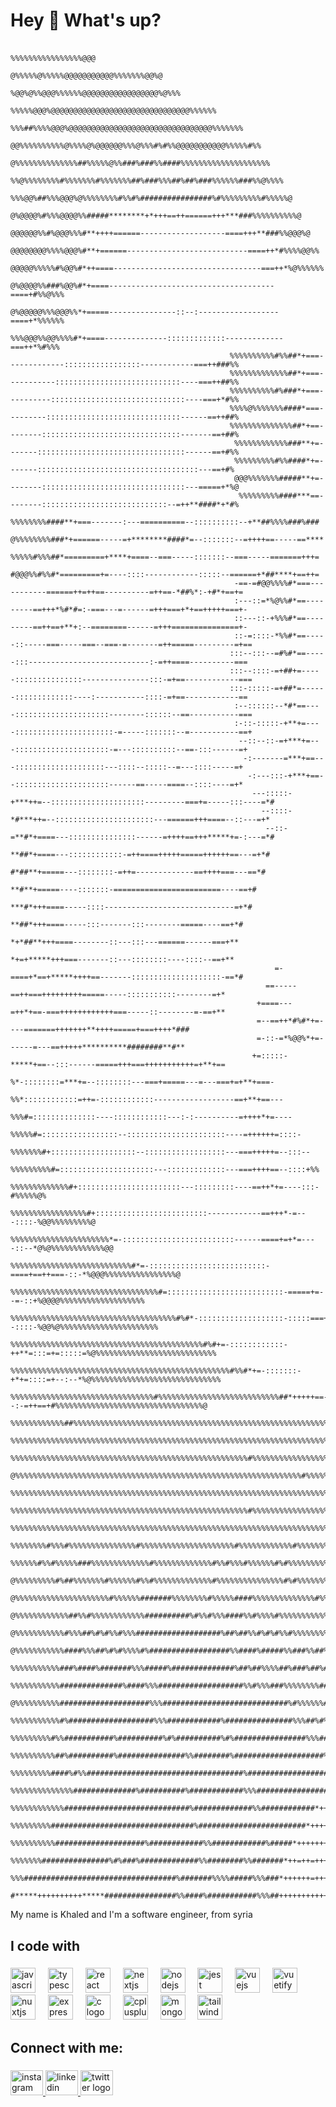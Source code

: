 <h1 align="left">Hey 👋 What's up?</h1>

###

                                                                                                                                                                                                                  
                                                                                                                                                                                                                  
                                                                                                                                                                                                                  
                                                                                                                                                                                                                  
                                                                                                                                                                                                                  
                                                                                                                                                                                                                  
                                                                                                                                                                                                                  
                                                                                                                                                                                                                  
                                                                                                                                                                                                                  
                                                                                                                                                                                                                  
                                                                                                                                                                                                                  
                                                                                                                                                                                                                  
                                                                                                                                                                                                                  
                                                                                                                                                                                                                  
                                                                                                                                                                                                                  
                                                                                  %%%%%%%%%%%%%%%%@@@                                                                                                             
                                                                           @%%%%%@%%%%%@@@@@@@@@@@%%%%%%%@@%@                                                                                                     
                                                                        %@@%@%%@@@%%%%%%@@@@@@@@@@@@@@@@@%@%%%                                                                                                    
                                                                    %%%%%@@@%@@@@@@@@@@@@@@@@@@@@@@@@@@@@@@@%%%%%%                                                                                                
                                                                %%%##%%%%@@@%@@@@@@@@@@@@@@@@@@@@@@@@@@@@@@@@%%%%%%%                                                                                              
                                                             @@%%%%%%%%%%@%%%%@%@@@@@@%%%@%%%#%#%%@@@@@@@@@@@%%%%%#%%                                                                                             
                                                            @%%%%%%%%%%%%%%##%%%%%@%%###%###%%####%%%%%%%%%%%%%%%%%%%%                                                                                            
                                                           %%@%%%%%%%%#%%%%%%%#%%%%%%%##%###%%%##%##%###%%%%%%###%%@%%%%                                                                                          
                                                          %%%@@%##%%%@@@%@%%%%%%%%#%%#%################%#%%%%%%%%%#%%%%%@                                                                                         
                                                         @%@@@@%#%%%@@@@%%#####********+*+++==++======+++***###%%%%%%%%%%@                                                                                        
                                                        @@@@@@%%#%@@@%%%#**++++======-------------------====+++**###%%@@@%@                                                                                       
                                                      @@@@@@@@%%%%@@@%#**+======---------------------------====++*#%%%%@@%%                                                                                       
                                                      @@@@@%%%%%#%@@%#*++====---------------------------------===++*%@%%%%%%                                                                                      
                                                     @%@@@@%%###%@@%#*+====-------------------------------------====+#%%@%%%                                                                                      
                                                     @%@@@@@%%%@@@%%*+=====---------------::--:------------------====+*%%%%%%                                                                                     
                                                     %%%@@@%%@@%%%%#*+====--------------:::::::::::::-------------===++*%#%%%                                                                                     
                                                     %%%%%%%%%%#%%##*+===-------------:::::::::::::::::------------===++###%%                                                                                     
                                                     %%%%%%%%%%%%%##*+===-----------::::::::::::::::::::::::::::----===++##%%                                                                                     
                                                     %%%%%%%%%%#%###*+===----------::::::::::::::::::::::::::::::----===+*#%%                                                                                     
                                                     %%%%@%%%%%%%####*===---------::::::::::::::::::::::::::::::------==++##%                                                                                     
                                                     %%%%%%%%%%%%%%##*+==--------:::::::::::::::::::::::::::::::-------==+##%                                                                                     
                                                      %%%%%%%%%%%%###**+=-------:::::::::::::::::::::::::::::::::------==+#%%                                                                                     
                                                      %%%%%%%%%#%%####*+=-------::::::::::::::::::::::::::::::::::::---==+#%                                                                                      
                                                      @@@%%%%%%%#####**+=--------::::::::::::::::::::::::::::::::---=====+*%@                                                                                     
                                                       %%%%%%%%%####***==--------::::::::::::::::::::::::::::--=++**####*+*#%                                                                                     
                                                        %%%%%%%%####**+===-------:---==========--::::::::::--+**##%%%%###%###                                                                                     
                                                        @%%%%%%%%###*+======-----=+********####*=--:::::::--=++++==-----==****                                                                                    
                                                         %%%%%#%%%##*=========+****+====--===-----:::::::--===-----=======+++=                                                                                    
                                                         #@@@%%#%%#*=========+=----::::------------:::::--======+*##****+==++=                                                                                    
                                                      -==-=#@@%%%%#*===-----------======++=++==----------=++==-*##%*:-+#*+==+=                                                                                    
                                                      :---::=*%@%%#*==---------==+++*%#*#=:-===---=------=+++===+*+==+++++===+-                                                                                   
                                                      ::---::-+%%%#*==---------==++==+**+:--========------=+++===============+-                                                                                   
                                                      ::-=::::-*%%#*==-----::-----===-----===--===-=-------=++=====---------=+==                                                                                  
                                                     :::--:::--=#%#*==-----:::---------------------------:-=++====----------===                                                                                   
                                                     :::--::::-=+##+=-----:::::::::::::::---------------:::-=+==------------===                                                                                   
                                                     :::-:::::-=+##*=------:::::::::::::----:-----------::::-=+==------------==                                                                                   
                                                      :--::::::--*#*==----:::::::::::::::::::::--------::::::--==-----------===                                                                                   
                                                      :-::-:::::-+**+=----::::::::::::::::::::::-=-----:::::::--=-----------==+                                                                                   
                                                       --::--::-=+***+=---:::::::::::::::::::::-=---::::::::::--==-:::------=+                                                                                    
                                                        -:-------=***+==---::::::::::::::::::::---::::--:::::--=---::::-----=+                                                                                    
                                                         -:---:::-+***+==--:::::::::::::::::::::------==-----====--::::----=+*                                                                                    
                                                          ---:::::-+***++=--:::::::::::::::::::::---------===+=-----:::----=*#                                                                                    
                                                            --::::-*#***++=--::::::::::::::::::::::---======+++====--::---=+*                                                                                     
                                                             --::-=**#*+====---:::::::::::::::------=++++==+++*****+=-:---=*#                                                                                     
                                                                   **##*+====---::::::::::::-=++====+++++=====++++++==---=+*#                                                                                     
                                                                   #*##**+=====---::::::::-=++=-------------==++++===---==*#                                                                                      
                                                                    **#**+=====----:::::::-========================----==+#                                                                                       
                                                                    ***#*+++====-----::::-----------------------------=+*#                                                                                        
                                                                     **##*+++====-----:::-------:::--------=====----==+*#                                                                                         
                                                                     *+*##**+++====--------::---:::---======------===+**                                                                                          
                                                                     *+=+*****+++===-------::---::::::::----::::--==+**                                                                                           
                                                               =-====+*==+*****++++==-------::::::::::::::::::::-==*#                                                                                             
                                                             ==-----==++===+++++++++=====-----:::::::::::--------=+*                                                                                              
                                                           +====---=++*+==-===++++++++++++===-----::--------=-==+**                                                                                               
                                                           =--==++*#%#*+=----=======+++++++**++++=====+===++++*###                                                                                                
                                                           =-::-=*%@@%*+=------=---==+++++**********########**#**                                                                                                 
                                                          +=:::::-*****+==--:::------=====+++===+++++++++++=+**+==                                                                                                
                                                         %*-::::::::=***+=--::::::::---===+=====---=---===+=+**+===-                                                                                              
                                                        %%*::::::::::::=++=-::::::::::::------------------==+**+==---                                                                                             
                                                       %%%#=::::::::::::::----::::::::::::---:-:----------=++++*+=----                                                                                            
                                                      %%%%%#=:::::::::::::::::--::::::::::::::::::::::----=++++++=::::-                                                                                           
                                                     %%%%%%%#+:::::::::::::::::::--::::::::::::::::::---===+++++=--:::--                                                                                          
                                                     %%%%%%%%%#=:::::::::::::::::::::---:::::::::::::---===++++==--::::+%%                                                                                        
                                                   %%%%%%%%%%%%%#+:::::::::::::::::::::::---:::::::::----==++*+=----:::-#%%%%%@%                                                                                  
                                                 %%%%%%%%%%%%%%%%%#+:::::::::::::::::::::::::------------==+++*-=---::::-%@@%%%%%%%%%@                                                                            
                                               %%%%%%%%%%%%%%%%%%%%%%*=-:::::::::::::::::::::::::------====+=+*=----::--*@%@%%%%%%%%%%%%@@                                                                        
                                            %%%%%%%%%%%%%%%%%%%%%%%%%%%#*=-::::::::::::::::::::::::::-====+==++===-::-*%@@@%%%%%%%%%%%%%%%%@                                                                      
                                          %%%%%%%%%%%%%%%%%%%%%%%%%%%%%%%%%#=::::::::::::::::::::::::::-=====+=--=-::+%@@@@%%%%%%%%%%%%%%%%%%%                                                                    
                                       %%%%%%%%%%%%%%%%%%%%%%%%%%%%%%%%%%%%%#%#*-:::::::::::::::::::-:::::===+--::::-%@@%@%%%%%%%%%%%%%%%%%%%%%%                                                                  
                                     %%%%%%%%%%%%%%%%%%%%%%%%%%%%%%%%%%%%%%%%%%%#%#+=-::::::::::::-++**=:::=+=:::::=%@%%%%%%%%%%%%%%%%%%%%%%%%%%%                                                                 
                                  %%%%%%%%%%%%%%%%%%%%%%%%%%%%%%%%%%%%%%%%%%%%%%%%%#%%#*+=-:::::::-+*+=::::=+--:--*%@%%%%%%%%%%%%%%%%%%%%%%%%%%%%%                                                                
                                %%%%%%%%%%%%%%%%%%%%%%%%%%%%%%%%#%%%%%%%%%%%%%%%%%%%%%%%%%%%##*+++++==--:-=++==+#%%%%%%%%%%%%%%%%%%%%%%%%%%%%%%%%%@                                                               
                             %%%%%%%%%%%%##%%%%%%%%%%%%%%%%%%%%%%%%%%%%%%%%%%%%%%%%%%%%%%%%%%%%%%%%%%%%%%%%%%%%%%%%%%%%%%%%%%%%%%%%%%%%%%%%%%%%%%%%                                                               
                           %%%%%%%%%%%%%%%%%%%%%%%%%%%%%%%%%%%%%%%%%%%%%%%%%%%%%%%%%%%%%%%%%%%%%%%%%%%%%%%%%%%%%%%%%%%%%%%%%%%%%%%%%%%%%%%%%%%%%%%%%                                                              
                          %%%%%%%%%%%%%%%%%%%%%%%%%%%%%%%%%%%%%%%%%%%%%%%%%%%%%#%%%%%%%%%%%%%%%%%%%%%%%%%%%%%%%%%%%%%%%%%%%%%%%%%%%%%%%%%%%%%%%%%%%%@                                                             
                        @%%%%%%%%%%%%%%%%%%%%%%%%%%%%%%%%%%%%%%%%%%%%%%%%%%%%%%%%%%%%%%%%#%%%%%%%%%%%%%%%%%%%%%%%%%%%%%%%%%%%%%%%%%%%%%%%%%%%%%%%%%%%@                                                            
                       %%%%%%%%%%%%%%%%%%%%%%%%%%%%%%%%%%%%%%%%%%%%%%%%%%%%%%%%%%%%%%%%%%%%%%%%%%%%%%%%%%%%%%%%%%%%%%%%%%%%%%%%%%%%%%%%%%%%%%%%%%%%%%@                                                            
                     %%%%%%%%%%%%%%%%%%%%%%%%%%%%%%%%%%%%%%%%%%%%%%%%%%%%%#%%%%%%%%%%%%%%%%%%%%%%%%%%%%%%%%%%%%%%%%%%%%%%%%%%%%%%%%%%%%%%%%%%%%%%%@%%@@                                                           
                    %%%%%%%%%%%%%%%%%%%%%%%%%%%%%%%%%%%%%%%%%%%%%%%%%%%%%%%%%%%%%%%%%%%%%%%%%%%%%%%%%%%%%%%%%%%%%%%%%%%%%%%%%%%%%%%%%%%%%%%%%%%%%%@@%%@@                                                          
                  %%%%%%%%#%%%#%%%%%%%%%%%%%%%#%%%%%%%%%%%%%%%%%%%%%#%%%%%%%%%%%%#%%%%%%%%%%%%%%%%%%%%%%%%%%%%%%%%%%%%%%%%%%%%%%%%%%%%%%%%%%%%%%%%%@@%@@                                                          
                 %%%%%%#%%#%%%%%###%%%%%%%%%%%%%#%%%%%%%%%%%%%#%%#%%%#%%%%%%#%#%%%%%%%%%%%%%%%%%%%%%%%%%%%%%%%%%%%%%%%%%%%%%%%%%%%%%%%%%%%%%%%%%%%%%@%%@@                                                         
                @%%%%%%%%%#%##%%%%%%%#%%%%%%#%%#%%%%%%%%%%%%%#%%%%%%%%%%%%%%%#%#%%%%%%%%#%%%%%%%%%%%%%%%%%%%%%%%%%%%%%%%%%%%%%%%%%%%%%%%%%%%%%%%%%%%@%@@@@                                                        
               @%%%%%%%%%%%%%%%%%%%%%#%%%%%%#######%%%%%%%%#%%%%%####%%%%%%%%%%%%%%#%%%%#%%%%%%%%%%%%%%%%%%%%%%%%%%%%%%%%%%%%%%%%%%%%###************#@%%%#                                                        
              @%%%%%%%%%%%%##%%#%%%%%%%%%%%%##########%#%%#%%%####%%#%%%%#%%%%%%%%%%%%%%%##%%%%%%%%%%%%%%%%%%%%%%%%%%%%%%%%%%%###*******************#%%#***                                                       
             @%%%%%%%%%%%#%%%##%#%#%%#%%%###################%##%##%%#%#%#%%#%%%%%%%%%%%###%%%%%%%%%%%%%%%%%%%%%%%%%%%%####**************************###****                                                       
            @%%%%%%%%%%%####%%%##%#%#%%%%#%##################%%####%#####%%###%%##%%####%%%%%#%%%%%%%%%%%##%%%%%%##***+++++**+++++*******************##*****                                                      
            %%%%%%%%%%%###%####%#######%%%#####%##############%##%##%%%%##%###%##%#%%%%%%#%%%%###%%%%%%%%####*+++++++*******++++++*******************#******                                                      
           %%%%%%%%%%%##############%####%%%###################%%#%%%###%%%%%%%%####%%#%%%%%####%%%%%##**++++++++++++*++++*+++***********************#****++                                                      
          @%%%%%%%%%%####################%%%############################%#%%%%%%##%%%%##%#%%%#####**+++++++++++++++++++++*++*+**++++*****+**********###***++                                                      
          %%%%%%%%%%%#%###################%%%############%###############%%%##%#%############**++++++++++++++++++++++++++*+*++***+*******************##***++*                                                     
         %%%%%%%%%#%%###########%##########%#%##########%#%################%%%###########*+++++++++++++++++++++++++++++*++****+**********************##******                                                     
        %%%%%%%%%%##%##########%###############%%########%####################%##%%##*++++++++++++++++++++++++++++++*+++++++*+********++*+******#######***###                                                     
        %%%%%%%%%####%#%%###################################%####################*++=+++++++++++++++++++++++++++++++++++++*++*+*******+*****##################                                                    
       %%%%%%%%%%%%%%##############%##########%############%%%################*+++++++++++++++++++++++++++++++++++++++++++++++*+******##############%%%%#######                                                   
       %%%%%%%%%%%%############################%#############%%############*+++++++++++++++++++++++++++++++++++++++++++++++*****####################%%%%%######                                                   
      %%%%%%%%%################################%########################*+++++++++++++++++++++++++++++++++++++++++++++*****#########################%%%%%#######                                                  
      %%%%%%%%%%####################%############%%############%#####*+++++++++++++++++++++++++++++++++++++++*+++++***##############################%%%%%%%#%###                                                  
      %%%%%%%###############%#%###%#############%%########%%#######*++=++=++++=+=++++=+++++++++++++++++++++++++**####################################%%%%%%#%%###                                                 
     %%%##################################%#######%%%%#####%%%###*++++++=++++++++++++++++++++++++++++++++++**########################################%%%%%%%%%###                                                 
     #*****++++++++++*****################%%####%###########%%%##++++++++++++++++++=+++++++++++++++++++***###########################################%%%%%%%%%###                                                 

<p align="left">My name is Khaled and I'm a software engineer, from syria</p>

###

<h2 align="left">I code with</h2>

###

<div align="left">
  <img src="https://cdn.jsdelivr.net/gh/devicons/devicon/icons/javascript/javascript-original.svg" height="40" alt="javascript logo"  />
  <img width="12" />
  <img src="https://cdn.jsdelivr.net/gh/devicons/devicon/icons/typescript/typescript-original.svg" height="40" alt="typescript logo"  />
  <img width="12" />
  <img src="https://cdn.jsdelivr.net/gh/devicons/devicon/icons/react/react-original.svg" height="40" alt="react logo"  />
  <img width="12" />
  <img src="https://cdn.jsdelivr.net/gh/devicons/devicon/icons/nextjs/nextjs-original.svg" height="40" alt="nextjs logo"  />
  <img width="12" />
  <img src="https://cdn.jsdelivr.net/gh/devicons/devicon/icons/nodejs/nodejs-original.svg" height="40" alt="nodejs logo"  />
  <img width="12" />
  <img src="https://cdn.jsdelivr.net/gh/devicons/devicon/icons/jest/jest-plain.svg" height="40" alt="jest logo"  />
  <img width="12" />
  <img src="https://cdn.jsdelivr.net/gh/devicons/devicon/icons/vuejs/vuejs-original.svg" height="40" alt="vuejs logo"  />
  <img width="12" />
  <img src="https://cdn.jsdelivr.net/gh/devicons/devicon/icons/vuetify/vuetify-original.svg" height="40" alt="vuetify logo"  />
  <img width="12" />
  <img src="https://cdn.jsdelivr.net/gh/devicons/devicon/icons/nuxtjs/nuxtjs-original.svg" height="40" alt="nuxtjs logo"  />
  <img width="12" />
  <img src="https://cdn.jsdelivr.net/gh/devicons/devicon/icons/express/express-original.svg" height="40" alt="express logo"  />
  <img width="12" />
  <img src="https://cdn.jsdelivr.net/gh/devicons/devicon/icons/c/c-original.svg" height="40" alt="c logo"  />
  <img width="12" />
  <img src="https://cdn.jsdelivr.net/gh/devicons/devicon/icons/cplusplus/cplusplus-original.svg" height="40" alt="cplusplus logo"  />
  <img width="12" />
  <img src="https://cdn.jsdelivr.net/gh/devicons/devicon/icons/mongodb/mongodb-original.svg" height="40" alt="mongodb logo"  />
  <img width="12" />
  <img src="https://cdn.jsdelivr.net/gh/devicons/devicon/icons/tailwindcss/tailwindcss-original-wordmark.svg" height="40" alt="tailwindcss logo"  />
</div>

###

<h2 align="left">Connect with me:</h2>

###

<div align="left">
  <a href="https://instagram.com/software_journey1" target="_blank">
    <img src="https://raw.githubusercontent.com/maurodesouza/profile-readme-generator/master/src/assets/icons/social/instagram/default.svg" width="52" height="40" alt="instagram logo"  />
  </a>
  <a href="https://www.linkedin.com/in/khaled-nadam-2b7693150/" target="_blank">
    <img src="https://raw.githubusercontent.com/maurodesouza/profile-readme-generator/master/src/assets/icons/social/linkedin/default.svg" width="52" height="40" alt="linkedin logo"  />
  </a>
  <a href="https://x.com/khaled_nadam" target="_blank">
    <img src="https://raw.githubusercontent.com/maurodesouza/profile-readme-generator/master/src/assets/icons/social/twitter/default.svg" width="52" height="40" alt="twitter logo"  />
  </a>
</div>

